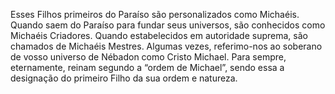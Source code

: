 ﻿Esses Filhos primeiros do Paraíso são personalizados como Michaéis. Quando saem do Paraíso para fundar seus universos, são conhecidos como Michaéis Criadores. Quando estabelecidos em autoridade suprema, são chamados de Michaéis Mestres. Algumas vezes, referimo-nos ao soberano de vosso universo de Nébadon como Cristo Michael. Para sempre, eternamente, reinam segundo a “ordem de Michael”, sendo essa a designação do primeiro Filho da sua ordem e natureza.
